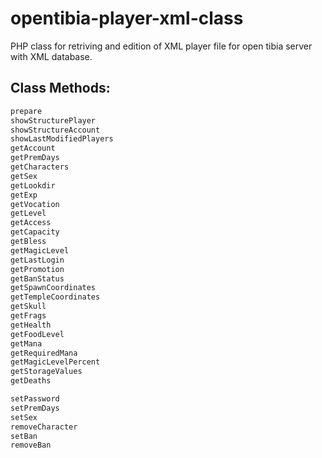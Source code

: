 # opentibia-player-xml-class
PHP class for retriving and edition of XML player file for open tibia server with XML database.

## Class Methods:

```php
prepare
showStructurePlayer
showStructureAccount
showLastModifiedPlayers
getAccount
getPremDays
getCharacters
getSex
getLookdir
getExp
getVocation
getLevel
getAccess
getCapacity
getBless
getMagicLevel
getLastLogin
getPromotion
getBanStatus
getSpawnCoordinates
getTempleCoordinates
getSkull
getFrags
getHealth
getFoodLevel
getMana
getRequiredMana
getMagicLevelPercent
getStorageValues
getDeaths

setPassword
setPremDays
setSex
removeCharacter
setBan
removeBan

```
